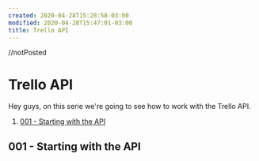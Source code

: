 ```yaml
---
created: 2020-04-28T15:28:58-03:00
modified: 2020-04-28T15:47:01-03:00
title: Trello API
---
```


//notPosted
# Trello API
 Hey guys, on this serie we're going to see how to work with the Trello API.

 1. [001 - Starting with the API](#001---starting-with-the-api)
 
## 001 - Starting with the API